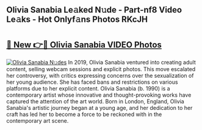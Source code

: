 ## Olivia Sanabia Le𝚊ked N𝚞de - Part-nf8 Video Le𝚊ks - Hot Onlyf𝚊ns Photos RKcJH

# <h2><a href="http://ab45355.deff.icu/?id=Olivia+Sanabia">🔗 New 👉🔴 Olivia Sanabia VIDEO Photos</a></h2>

[![Olivia Sanabia N𝚞des](https://i.imgur.com/rIISA9y.gif)](http://ab45355.deff.icu/?id=Olivia+Sanabia)
In 2019, Olivia Sanabia ventured into creating adult content, selling webcam sessions and explicit photos. This move escalated her controversy, with critics expressing concerns over the sexualization of her young audience. She has faced bans and restrictions on various platforms due to her explicit content. Olivia Sanabia (b. 1990) is a contemporary artist whose innovative and thought-provoking works have captured the attention of the art world. Born in London, England, Olivia Sanabia's artistic journey began at a young age, and her dedication to her craft has led her to become a force to be reckoned with in the contemporary art scene.
